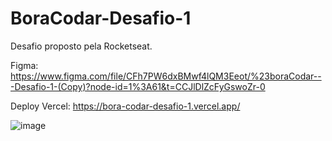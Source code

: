 # BoraCodar-Desafio-1

Desafio proposto pela Rocketseat.

Figma: https://www.figma.com/file/CFh7PW6dxBMwf4lQM3Eeot/%23boraCodar---Desafio-1-(Copy)?node-id=1%3A61&t=CCJlDlZcFyGswoZr-0

Deploy Vercel: https://bora-codar-desafio-1.vercel.app/

![image](https://user-images.githubusercontent.com/65515537/212296312-4d782455-0d7d-45af-a06e-9c93ba242668.png)
